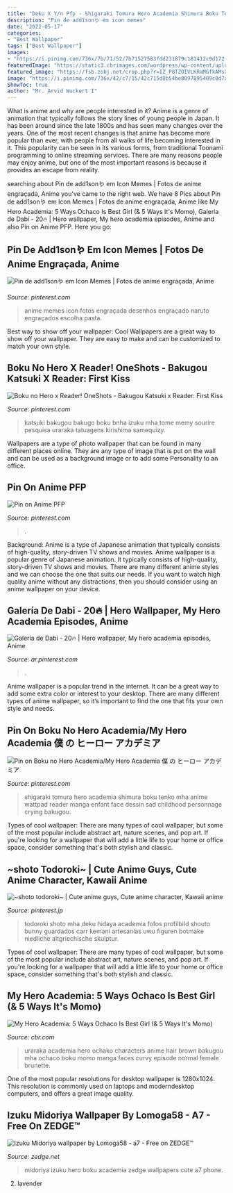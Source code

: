 ```yaml
---
title: "Deku X Y/n Pfp - Shigaraki Tomura Hero Academia Shimura Boku Tenko Mha Anime Wattpad Reader Manga Enfant Face Dessin Sad Childhood Personnage Crying Bakugou"
description: "Pin de add1son🪱 em icon memes"
date: "2022-05-17"
categories:
- "Best Wallpaper"
tags: ["Best Wallpaper"]
images:
- "https://i.pinimg.com/736x/7b/71/52/7b71527583fdd231879c181412c9d172--tomura-my-hero-academia.jpg"
featuredImage: "https://static3.cbrimages.com/wordpress/wp-content/uploads/2019/09/MHA-Uraraka-Feature.jpg"
featured_image: "https://fsb.zobj.net/crop.php?r=IZ_P8TZOIVLKRaMGfkAMsX_XoDx0w_eRpYLSZao4WpmnvWfeIWekxAf0rf-tnd6G0O4O4VrDN2jdHN0YHawFMNWCbjxqEtrZPzozoF6ZRwS_HfUaEFlfYNE5HcHCl6MvPn81fNL1jCwMRZtd"
image: "https://i.pinimg.com/736x/42/c7/15/42c715d8b54be8097895409c0d7a14a5.jpg"
ShowToc: true
author: "Mr. Arvid Wuckert I"
---
```



What is anime and why are people interested in it?
Anime is a genre of animation that typically follows the story lines of young people in Japan. It has been around since the late 1800s and has seen many changes over the years. One of the most recent changes is that anime has become more popular than ever, with people from all walks of life becoming interested in it. This popularity can be seen in its various forms, from traditional Toonami programming to online streaming services. There are many reasons people may enjoy anime, but one of the most important reasons is because it provides an escape from reality.

	

		
searching about Pin de add1son🪱 em Icon Memes | Fotos de anime engraçada, Anime you've came to the right web. We have 8 Pics about Pin de add1son🪱 em Icon Memes | Fotos de anime engraçada, Anime like My Hero Academia: 5 Ways Ochaco Is Best Girl (&amp; 5 Ways It&#039;s Momo), Galería de Dabi - 20🔥 | Hero wallpaper, My hero academia episodes, Anime and also Pin on Anime PFP. Here you go:
		
    
## Pin De Add1son🪱 Em Icon Memes | Fotos De Anime Engraçada, Anime

<img loading=lazy src="https://i.pinimg.com/736x/87/bf/25/87bf25c104611d7850a4d942c2947a0a.jpg" onerror="this.onerror=null;this.src='https://tse3.mm.bing.net/th?id=OIP.EYUoFP9JQDMHvllRJadfZwAAAA&amp;pid=15.1';" alt="Pin de add1son🪱 em Icon Memes | Fotos de anime engraçada, Anime">

_Source: pinterest.com_

>anime memes icon fotos engraçada desenhos engraçado naruto engraçados escolha pasta. 

	

Best way to show off your wallpaper:
Cool Wallpapers are a great way to show off your wallpaper. They are easy to make and can be customized to match your own style.

    
## Boku No Hero X Reader! OneShots - Bakugou Katsuki X Reader: First Kiss

<img loading=lazy src="https://i.pinimg.com/736x/61/27/a6/6127a6d5745e0487c31881fe628252de.jpg" onerror="this.onerror=null;this.src='https://tse2.mm.bing.net/th?id=OIP.B1Lzhm8D2VzMm1EDsZ1i9wAAAA&amp;pid=15.1';" alt="Boku no Hero x Reader! OneShots - Bakugou Katsuki x Reader: First Kiss">

_Source: pinterest.com_

>katsuki bakugou bakugo boku bnha izuku mha tome memy sourire pesquisa uraraka tatuagens kirishima samequizy. 

	



Wallpapers are a type of photo wallpaper that can be found in many different places online. They are any type of image that is put on the wall and can be used as a background image or to add some Personality to an office.

    
## Pin On Anime PFP

<img loading=lazy src="https://i.pinimg.com/736x/48/f6/30/48f63058ef41196502ac9354a4b6d4b6.jpg" onerror="this.onerror=null;this.src='https://tse2.mm.bing.net/th?id=OIP.mClt3ZOOt0T3J9IuFsYh9AHaKq&amp;pid=15.1';" alt="Pin on Anime PFP">

_Source: pinterest.com_

>. 

	

Background: Anime is a type of Japanese animation that typically consists of high-quality, story-driven TV shows and movies.
Anime wallpaper is a popular genre of Japanese animation. It typically consists of high-quality, story-driven TV shows and movies. There are many different anime styles and we can choose the one that suits our needs. If you want to watch high quality anime without any distractions, then you should consider using an anime wallpaper on your device.

    
## Galería De Dabi - 20🔥 | Hero Wallpaper, My Hero Academia Episodes, Anime

<img loading=lazy src="https://i.pinimg.com/736x/42/c7/15/42c715d8b54be8097895409c0d7a14a5.jpg" onerror="this.onerror=null;this.src='https://tse1.mm.bing.net/th?id=OIP.8mSyMNnsm29RinaxIlt_PAAAAA&amp;pid=15.1';" alt="Galería de Dabi - 20🔥 | Hero wallpaper, My hero academia episodes, Anime">

_Source: ar.pinterest.com_

>. 

	

Anime wallpaper is a popular trend in the internet. It can be a great way to add some extra color or interest to your desktop. There are many different types of anime wallpaper, so it’s important to find the one that fits your own style and needs.

    
## Pin On Boku No Hero Academia/My Hero Academia 僕 の ヒーロー アカデミア

<img loading=lazy src="https://i.pinimg.com/736x/7b/71/52/7b71527583fdd231879c181412c9d172--tomura-my-hero-academia.jpg" onerror="this.onerror=null;this.src='https://tse2.mm.bing.net/th?id=OIP.7KDbrys-OkfjA0HEa0kX9AHaJ4&amp;pid=15.1';" alt="Pin on Boku no Hero Academia/My Hero Academia 僕 の ヒーロー アカデミア">

_Source: pinterest.com_

>shigaraki tomura hero academia shimura boku tenko mha anime wattpad reader manga enfant face dessin sad childhood personnage crying bakugou. 

	

Types of cool wallpaper:
There are many types of cool wallpaper, but some of the most popular include abstract art, nature scenes, and pop art. If you're looking for a wallpaper that will add a little life to your home or office space, consider something that's both stylish and classic.

    
## ~shoto Todoroki~ | Cute Anime Guys, Cute Anime Character, Kawaii Anime

<img loading=lazy src="https://i.pinimg.com/736x/49/21/d4/4921d4973d7532d40e7354e93c97c3fa.jpg" onerror="this.onerror=null;this.src='https://tse1.mm.bing.net/th?id=OIP.AO4QfEvHxdBWU39q3v2I1QHaIb&amp;pid=15.1';" alt="~shoto todoroki~ | Cute anime guys, Cute anime character, Kawaii anime">

_Source: pinterest.jp_

>todoroki shoto mha deku hidaya academia fofos profilbild shouto bunny guardados carr kemani artesanías uwu figuren botmake niedliche altgriechische skulptur. 

	

Types of cool wallpaper:
There are many types of cool wallpaper, but some of the most popular include abstract art, nature scenes, and pop art. If you're looking for a wallpaper that will add a little life to your home or office space, consider something that's both stylish and classic.

    
## My Hero Academia: 5 Ways Ochaco Is Best Girl (&amp; 5 Ways It&#039;s Momo)

<img loading=lazy src="https://static3.cbrimages.com/wordpress/wp-content/uploads/2019/09/MHA-Uraraka-Feature.jpg" onerror="this.onerror=null;this.src='https://tse4.mm.bing.net/th?id=OIP.QA8oAYL3Di8LSMTAIz4JwwHaDt&amp;pid=15.1';" alt="My Hero Academia: 5 Ways Ochaco Is Best Girl (&amp; 5 Ways It&#039;s Momo)">

_Source: cbr.com_

>uraraka academia hero ochako characters anime hair brown bakugou mha ochaco boku momo manga faces curvy episode normal female brunette. 

	

One of the most popular resolutions for desktop wallpaper is 1280x1024. This resolution is commonly used on laptops and moderndesktop computers, and offers a great image quality.

    
## Izuku Midoriya Wallpaper By Lomoga58 - A7 - Free On ZEDGE™

<img loading=lazy src="https://fsb.zobj.net/crop.php?r=IZ_P8TZOIVLKRaMGfkAMsX_XoDx0w_eRpYLSZao4WpmnvWfeIWekxAf0rf-tnd6G0O4O4VrDN2jdHN0YHawFMNWCbjxqEtrZPzozoF6ZRwS_HfUaEFlfYNE5HcHCl6MvPn81fNL1jCwMRZtd" onerror="this.onerror=null;this.src='https://tse3.mm.bing.net/th?id=OIP.EghWoh_GCpNdHLeZIED36gHaNK&amp;pid=15.1';" alt="Izuku Midoriya wallpaper by Lomoga58 - a7 - Free on ZEDGE™">

_Source: zedge.net_

>midoriya izuku hero boku academia zedge wallpapers cute a7 phone. 

	

2. lavender 

